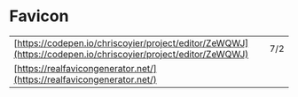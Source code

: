 # Favicon

|  |  |
| :--- | :--- |
| [https://codepen.io/chriscoyier/project/editor/ZeWQWJ](https://codepen.io/chriscoyier/project/editor/ZeWQWJ) | 7/2 |
| [https://realfavicongenerator.net/](https://realfavicongenerator.net/) |  |



